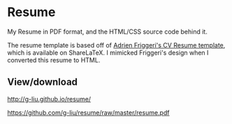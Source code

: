 Resume
======

My Resume in PDF format, and the HTML/CSS source code behind it.

The resume template is based off of [Adrien Friggeri's CV Resume template](https://github.com/afriggeri/cv), which is available on ShareLaTeX. I mimicked Friggeri's design when I converted this resume to HTML.

View/download
-------------
http://g-liu.github.io/resume/

https://github.com/g-liu/resume/raw/master/resume.pdf
